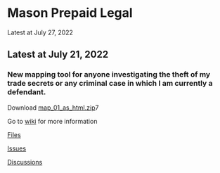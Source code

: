 # Mason Prepaid Legal


Latest at July 27, 2022


## Latest at July 21, 2022

### New mapping tool for anyone investigating the theft of my trade secrets or any criminal case in which I am currently a defendant.

Download [map_01_as_html.zip](https://github.com/mconsulting/legal/files/9162483/map_01_as_html.zip)7


Go to [wiki](https://github.com/mconsulting/legal/wiki) for more information

[Files](files)

[Issues](https://github.com/mconsulting/legal/issues)

[Discussions](https://github.com/mconsulting/legal/discussions)









